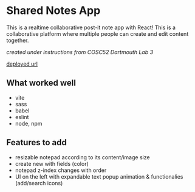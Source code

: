 # Shared Notes App
This is a realtime collaborative post-it note app with React!
This is a collaborative platform where multiple people can create and edit content together. 

*created under instructions from COSC52 Dartmouth Lab 3*

[deployed url](https://frontend-starterpack-illustration.onrender.com)

## What worked well

- vite
- sass
- babel
- eslint
- node, npm

## Features to add

- resizable notepad according to its content/image size
- create new with fields (color)
- notepad z-index changes with order
- UI on the left with expandable text popup animation & functionalies (add/search icons)